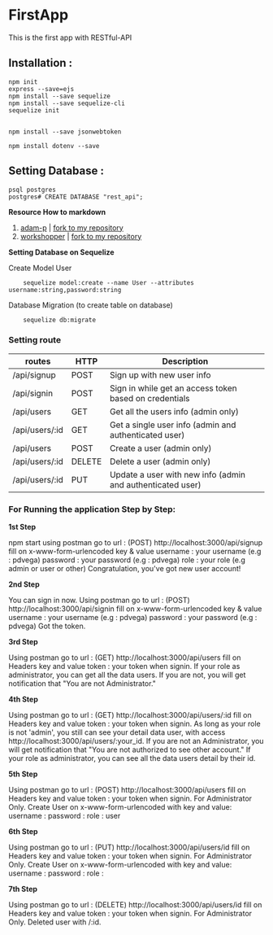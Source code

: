 # FirstApp
This is the first app with RESTful-API

## Installation :
    npm init
    express --save=ejs
    npm install --save sequelize
    npm install --save sequelize-cli
    sequelize init
    
    
    npm install --save jsonwebtoken

    npm install dotenv --save

    
## Setting Database : 
    psql postgres
    postgres# CREATE DATABASE "rest_api";


**Resource How to markdown**
1. [adam-p](https://github.com/adam-p/markdown-here) | [fork to my repository](https://github.com/PDVega/markdown-here)
2. [workshopper](https://github.com/workshopper/how-to-markdown) | [fork to my repository](https://github.com/PDVega/how-to-markdown)


**Setting Database on Sequelize**

Create Model User
        
        sequelize model:create --name User --attributes username:string,password:string

Database Migration (to create table on database)

        sequelize db:migrate

### Setting route

routes | HTTP | Description
-------|------|------------
/api/signup | POST | Sign up with new user info
/api/signin | POST | Sign in while get an access token based on credentials
/api/users   | GET | Get all the users info (admin only)
/api/users/:id | GET | Get a single user info (admin and authenticated user)
/api/users | POST | Create a user (admin only)
/api/users/:id | DELETE | Delete a user (admin only)
/api/users/:id | PUT | Update a user with new info (admin and authenticated user)



### For Running the application Step by Step:


**1st Step**

npm start
using postman go to url : (POST) http://localhost:3000/api/signup 
fill on x-www-form-urlencoded
key & value
username : your username (e.g : pdvega)
password : your password (e.g : pdvega)
role : your role (e.g admin or user or other)
Congratulation, you've got new user account!

**2nd Step**

You can sign in now.
Using postman go to url : (POST) http://localhost:3000/api/signin 
fill on x-www-form-urlencoded
key & value
username : your username (e.g : pdvega)
password : your password (e.g : pdvega)
Got the token.

**3rd Step**

Using postman go to url : (GET) http://localhost:3000/api/users fill on Headers
key and value
token : your token when signin.
If your role as administrator, you can get all the data users.
If you are not, you will get notification that "You are not Administrator."


**4th Step**

Using postman go to url : (GET)
http://localhost:3000/api/users/:id fill on Headers
key and value
token : your token when signin.
As long as your role is not 'admin', you still can see your detail data user, with access http://localhost:3000/api/users/:your_id.
If you are not an Administrator, you will get notification that "You are not authorized to see other account."
If your role as administrator, you can see all the data users detail by their id.


**5th Step**

Using postman go to url : (POST)
http://localhost:3000/api/users fill on Headers
key and value
token : your token when signin.
For Administrator Only.
Create User on x-www-form-urlencoded with key and value:
username : 
password : 
role : user


**6th Step**

Using postman go to url : (PUT)
http://localhost:3000/api/users/id fill on Headers
key and value
token : your token when signin.
For Administrator Only.
Create User on x-www-form-urlencoded with key and value:
username : 
password : 
role : 


**7th Step**

Using postman go to url : (DELETE)
http://localhost:3000/api/users/id fill on Headers
key and value
token : your token when signin.
For Administrator Only.
Deleted user with /:id.
